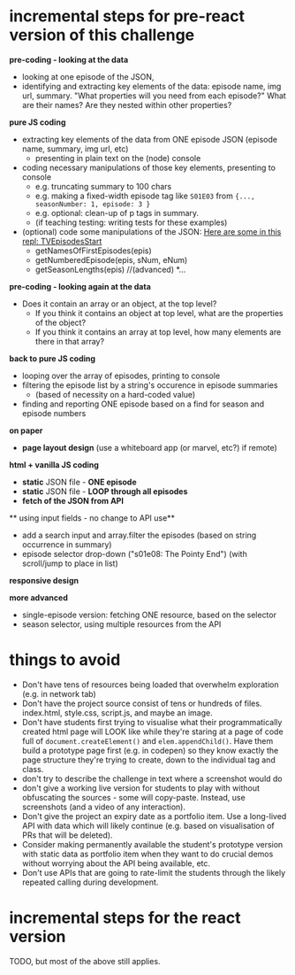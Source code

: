 # incremental steps for pre-react version of this challenge

**pre-coding - looking at the data**
* looking at one episode of the JSON, 
* identifying and extracting key elements of the data:  episode name, img url, summary.  "What properties will you need from each episode?"  What are their names?  Are they nested within other properties?

**pure JS coding**
* extracting key elements of the data from ONE episode JSON (episode name, summary, img url, etc)
  * presenting in plain text on the (node) console
* coding necessary manipulations of those key elements, presenting to console
  * e.g. truncating summary to 100 chars
  * e.g. making a fixed-width episode tag like `S01E03` from `{..., seasonNumber: 1, episode: 3 }`
  * e.g. optional: clean-up of p tags in summary.
  * (if teaching testing: writing tests for these examples)
* (optional) code some manipulations of the JSON: [Here are some in this repl: TVEpisodesStart](https://repl.it/@NeillBogie/TVEpisodesStart)
  * getNamesOfFirstEpisodes(epis)
  * getNumberedEpisode(epis, sNum, eNum)
  * getSeasonLengths(epis) //(advanced)
  *...
  
**pre-coding - looking again at the data**
* Does it contain an array or an object, at the top level?
  * If you think it contains an object at top level, what are the properties of the object?
  * If you think it contains an array at top level, how many elements are there in that array?

**back to pure JS coding**
* looping over the array of episodes, printing to console
* filtering the episode list by a string's occurence in episode summaries
  * (based of necessity on a hard-coded value)
* finding and reporting ONE episode based on a find for season and episode numbers

**on paper**
* **page layout design** (use a whiteboard app (or marvel, etc?) if remote)

**html + vanilla JS coding**

* **static** JSON file - **ONE episode**
* **static** JSON file - **LOOP through all episodes**
* **fetch of the JSON from API**

** using input fields - no change to API use**
* add a search input and array.filter the episodes (based on string occurrence in summary)
* episode selector drop-down ("s01e08: The Pointy End") (with scroll/jump to place in list) 

**responsive design**

**more advanced**
* single-episode version: fetching ONE resource, based on the selector
* season selector, using multiple resources from the API

# things to avoid

* Don't have tens of resources being loaded that overwhelm exploration (e.g. in network tab)
* Don't have the project source consist of tens or hundreds of files.  index.html, style.css, script.js, and maybe an image.
* Don't have students first trying to visualise what their programmatically created html page will LOOK like while they're staring at a page of code full of `document.createElement()` and `elem.appendChild()`.  Have them build a prototype page first  (e.g. in codepen) so they know exactly the page structure they're trying to create, down to the individual tag and class.
* don't try to describe the challenge in text where a screenshot would do
* don't give a working live version for students to play with without obfuscating the sources - some will copy-paste.  Instead, use screenshots (and a video of any interaction).
* Don't give the project an expiry date as a portfolio item.  Use a long-lived API with data which will likely continue (e.g. based on visualisation of PRs that will be deleted).  
* Consider making permanently available the student's prototype version with static data as portfolio item when they want to  do crucial demos without worrying about the API being available, etc.
* Don't use APIs that are going to rate-limit the students through the likely repeated calling during development.


# incremental steps for the react version

TODO, but most of the above still applies.



